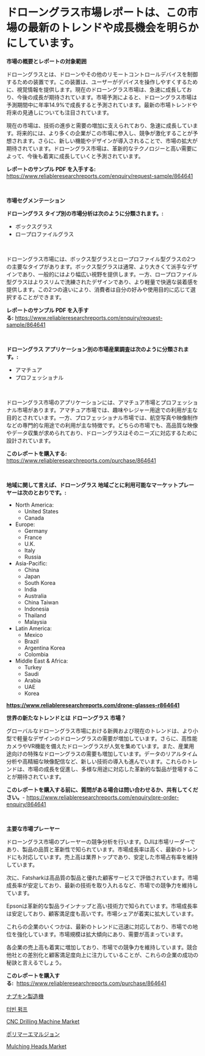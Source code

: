 <p><h1>ドローングラス市場レポートは、この市場の最新のトレンドや成長機会を明らかにしています。</h1></p><p><strong>市場の概要とレポートの対象範囲</strong></p>
<p><p>ドローングラスとは、ドローンやその他のリモートコントロールデバイスを制御するための装置です。この装置は、ユーザーがデバイスを操作しやすくするために、視覚情報を提供します。現在のドローングラス市場は、急速に成長しており、今後の成長が期待されています。市場予測によると、ドローングラス市場は予測期間中に年率14.9%で成長すると予測されています。最新の市場トレンドや将来の見通しについても注目されています。</p><p>現在の市場は、技術の進歩と需要の増加に支えられており、急速に成長しています。将来的には、より多くの企業がこの市場に参入し、競争が激化することが予想されます。さらに、新しい機能やデザインが導入されることで、市場の拡大が期待されています。ドローングラス市場は、革新的なテクノロジーと高い需要によって、今後も着実に成長していくと予測されています。</p></p>
<p><strong>レポートのサンプル PDF を入手する:</strong> <a href="https://www.reliableresearchreports.com/enquiry/request-sample/864641">https://www.reliableresearchreports.com/enquiry/request-sample/864641</a></p>
<p>&nbsp;</p>
<p><strong>市場セグメンテーション</strong></p>
<p><strong>ドローングラス タイプ別の市場分析は次のように分類されます。:</strong></p>
<p><ul><li>ボックスグラス</li><li>ロープロファイルグラス</li></ul></p>
<p>&nbsp;</p>
<p><p>ドローングラス市場には、ボックス型グラスとロープロファイル型グラスの2つの主要なタイプがあります。ボックス型グラスは通常、より大きくて派手なデザインであり、一般的にはより幅広い視野を提供します。一方、ロープロファイル型グラスはよりスリムで洗練されたデザインであり、より軽量で快適な装着感を提供します。この2つの違いにより、消費者は自分の好みや使用目的に応じて選択することができます。</p></p>
<p><strong>レポートのサンプル PDF を入手する:</strong>&nbsp;<a href="https://www.reliableresearchreports.com/enquiry/request-sample/864641">https://www.reliableresearchreports.com/enquiry/request-sample/864641</a></p>
<p>&nbsp;</p>
<p><strong> ドローングラス アプリケーション別の市場産業調査は次のように分類されます。:</strong></p>
<p><ul><li>アマチュア</li><li>プロフェッショナル</li></ul></p>
<p>&nbsp;</p>
<p><p>ドローングラス市場のアプリケーションには、アマチュア市場とプロフェッショナル市場があります。アマチュア市場では、趣味やレジャー用途での利用が主な目的とされています。一方、プロフェッショナル市場では、航空写真や映像制作などの専門的な用途での利用が主な特徴です。どちらの市場でも、高品質な映像やデータ収集が求められており、ドローングラスはそのニーズに対応するために設計されています。</p></p>
<p><strong>このレポートを購入する:</strong>&nbsp; <a href="https://www.reliableresearchreports.com/purchase/864641">https://www.reliableresearchreports.com/purchase/864641</a></p>
<p>&nbsp;</p>
<p><strong>地域に関して言えば、ドローングラス 地域ごとに利用可能なマーケットプレーヤーは次のとおりです。:</strong></p>
<p><ul>
    <li>
        North America:
        <ul>
            <li>United States</li>
            <li>Canada</li>
        </ul>
    </li>
    <li>
        Europe:
        <ul>
            <li>Germany</li>
            <li>France</li>
            <li>U.K.</li>
            <li>Italy</li>
            <li>Russia</li>
        </ul>
    </li>
    <li>
        Asia-Pacific:
        <ul>
            <li>China</li>
            <li>Japan</li>
            <li>South Korea</li>
            <li>India</li>
            <li>Australia</li>
            <li>China Taiwan</li>
            <li>Indonesia</li>
            <li>Thailand</li>
            <li>Malaysia</li>
        </ul>
    </li>
    <li>
        Latin America:
        <ul>
            <li>Mexico</li>
            <li>Brazil</li>
            <li>Argentina Korea</li>
            <li>Colombia</li>
        </ul>
    </li>
    <li>
        Middle East & Africa:
        <ul>
            <li>Turkey</li>
            <li>Saudi</li>
            <li>Arabia</li>
            <li>UAE</li>
            <li>Korea</li>
        </ul>
    </li>
    </ul></p>
<p><strong><a href="https://www.reliableresearchreports.com/drone-glasses-r864641">https://www.reliableresearchreports.com/drone-glasses-r864641</a></strong>&nbsp;</p>
<p><strong>世界の新たなトレンドとは ドローングラス 市場？</strong></p>
<p><p>グローバルなドローングラス市場における新興および現在のトレンドは、より小型で軽量なデザインのドローングラスの需要が増加しています。さらに、高性能カメラやVR機能を備えたドローングラスが人気を集めています。また、産業用途向けの特殊なドローングラスの需要も増加しています。データのリアルタイム分析や高精細な映像配信など、新しい技術の導入も進んでいます。これらのトレンドは、市場の成長を促進し、多様な用途に対応した革新的な製品が登場することが期待されています。</p></p>
<p><strong>このレポートを購入する前に、質問がある場合は問い合わせるか、共有してください。</strong>- <a href="https://www.reliableresearchreports.com/enquiry/pre-order-enquiry/864641">https://www.reliableresearchreports.com/enquiry/pre-order-enquiry/864641</a></p>
<p>&nbsp;</p>
<p><strong>主要な市場プレーヤー</strong></p>
<p><p>ドローングラス市場のプレーヤーの競争分析を行います。DJIは市場リーダーであり、製品の品質と革新性で知られています。市場成長率は高く、最新のトレンドにも対応しています。売上高は業界トップであり、安定した市場占有率を維持しています。</p><p>次に、Fatsharkは高品質の製品と優れた顧客サービスで評価されています。市場成長率が安定しており、最新の技術を取り入れるなど、市場での競争力を維持しています。</p><p>Epsonは革新的な製品ラインナップと高い技術力で知られています。市場成長率は安定しており、顧客満足度も高いです。市場シェアが着実に拡大しています。</p><p>これらの企業のいくつかは、最新のトレンドに迅速に対応しており、市場での地位を強化しています。市場規模は拡大傾向にあり、需要が高まっています。</p><p>各企業の売上高も着実に増加しており、市場での競争力を維持しています。競合他社との差別化と顧客満足度向上に注力していることが、これらの企業の成功の秘訣と言えるでしょう。</p></p>
<p><strong>このレポートを購入する:</strong>&nbsp;&nbsp;<a href="https://www.reliableresearchreports.com/purchase/864641">https://www.reliableresearchreports.com/purchase/864641</a></p>
<p><p><a href="https://medium.com/@leonardgreene1/%E3%83%8A%E3%83%97%E3%82%AD%E3%83%B3%E8%A3%BD%E9%80%A0%E6%A9%9F%E5%B8%82%E5%A0%B4-%E5%B8%82%E5%A0%B4%E3%82%B7%E3%82%A7%E3%82%A2-%E5%B8%82%E5%A0%B4%E5%8B%95%E5%90%91-%E5%B0%86%E6%9D%A5%E3%81%AE%E6%88%90%E9%95%B7%E3%82%92%E6%8E%A2%E3%82%8B-3dfc5c3c9cab">ナプキン製造機</a></p><p><a href="https://medium.com/@nyahreinger1/%ED%84%B0%EB%B9%88-%ED%8E%8C%ED%94%84-%EC%8B%9C%EC%9E%A5-%EC%A1%B0%EC%82%AC-%EB%B3%B4%EA%B3%A0%EC%84%9C-%EA%B7%B8-%EC%97%AD%EC%82%AC-%EB%B0%8F-2024%EB%85%84%EB%B6%80%ED%84%B0-2031%EB%85%84%EA%B9%8C%EC%A7%80%EC%9D%98-%EC%98%88%EC%B8%A1-6506666d27b0">터빈 펌프</a></p><p><a href="https://github.com/juancolorado15/Market-Research-Report-List-2/blob/main/cnc-drilling-machine-market.md">CNC Drilling Machine Market</a></p><p><a href="https://medium.com/@julian6skinner/%E3%83%9D%E3%83%AA%E3%83%9E%E3%83%BC%E3%82%A8%E3%83%9E%E3%83%AB%E3%82%B7%E3%83%A7%E3%83%B3%E5%B8%82%E5%A0%B4-%E5%B8%82%E5%A0%B4cagr-%E5%B8%82%E5%A0%B4%E3%83%88%E3%83%AC%E3%83%B3%E3%83%89-%E6%88%90%E9%95%B7%E6%88%A6%E7%95%A5%E3%81%AB%E3%81%A4%E3%81%84%E3%81%A6%E3%81%AE%E6%B4%9E%E5%AF%9F-e0a41d7a54d7">ポリマーエマルジョン</a></p><p><a href="https://medium.com/@ruth.macdonald08580/mulching-heads-market-outlook-industry-overview-and-forecast-2024-to-2031-b5a8cf47af07">Mulching Heads Market</a></p></p>